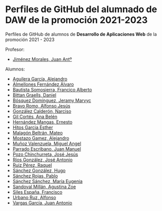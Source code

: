 # Perfiles de GitHub del alumnado de DAW de la promoción 2021-2023

Perfiles de GitHub de alumnos de **Desarrollo de Aplicaciones Web** de la promoción 2021 - 2023

Profesor:
* [Jiménez Morales, Juan Antº](https://github.com/profesorjim/progdaw-21-22)

Alumnos:
* [Aguilera García, Alejandro](https://github.com/alejandroAguileraGarcia)
* [Almellones Fernández,Álvaro](https://https://github.com/Alvaroaf20/programacion21-22)
* [Bautista Somosierra, Francico Alberto](https://github.com/FranciscoBautistaSomo)
* [Bittan Graells, Daniel](https://github.com/danybi/Programacion21-22)
* [Bósquez Domínguez, Jeramy Marvyc](https://github.com/Jeramyy/progdaw-21-22)
* [Bravo Romo, Alfonso Jesús](https://github.com/AlfonsoJBR/Programacion-21-22)
* [González Calderón, Narciso](https://github.com/narsodev/daw-programacion)
* [Gil Cortés, Ana Belén](https://github.com/anabelen13/progdaw-21-22)
* [Hernández Mangas, Ernesto](https://github.com/ehm4/ProgDaw-21-22)
* [Hitos Garcia,Esther](https://github.com/estherhitos/programacion_21-22.git)
* [Malagón Beltrán, Mateo](https://github.com/mateomalagon/programacion21-22)
* [Mostazo Gamez, Alejandro](https://github.com/AlejandroMostazo/Programacion21-22)
* [Muñoz Valenzuela, Miguel Angel](https://github.com/miguelmunval/Ejercicios-Java)
* [Parrado Escribano, Juan Manuel](https://github.com/juanmaparrado/ProgramacionDAW)
* [Pozo Chinchurreta, José Jesús](https://github.com/Pozooo/progdaw-21-22)
* [Ríos González, José Antonio](https://github.com/Joseantoniorios/Progdaw-21-22)
* [Ruiz Pérez, Raquel](https://github.com/RaquelRuiz4/programacion-21-22)
* [Sánchez González, Hugo](https://github.com/hugosanchezg/Programacion)
* [Sánchez Rojas, Pablo](https://github.com/PabloSanRoj/Programacion)
* [Sánchez Sánchez, María Eugenia](https://github.com/mariasnchez/programacion21-22)
* [Sandoval Millán, Agustina Zoe](https://github.com/agustinasandoval/progdaw-21-22)
* [Siles España, Francisco](https://github.com/FranSiles/Programaci-n-21-22)
* [Urbano Ruz, Alfonso](https://github.com/aUrbano24/Ejercicios-Java)
* [Vargas García, Juan Antonio](https://github.com/juanantoniovargas/progdaw-21-22)
